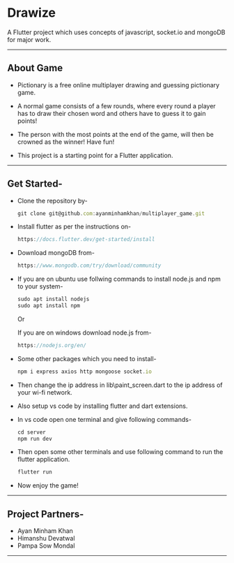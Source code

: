 # Drawize

A Flutter project which uses concepts of javascript, socket.io and mongoDB for major work.

---

## About Game

- Pictionary is a free online multiplayer drawing and guessing pictionary game.

- A normal game consists of a few rounds, where every round a player has to draw their chosen word and others have to guess it to gain points!

- The person with the most points at the end of the game, will then be crowned as the winner!
Have fun!

- This project is a starting point for a Flutter application.

---

## Get Started-

- Clone the repository by-
  ``` javascript 
  git clone git@github.com:ayanminhamkhan/multiplayer_game.git
  ```
- Install flutter as per the instructions on-
  ``` javascript 
  https://docs.flutter.dev/get-started/install
  ```
- Download mongoDB from-
  ``` javascript 
  https://www.mongodb.com/try/download/community
  ```
- If you are on ubuntu use follwing commands to install node.js and npm to your system-
  ``` javascript 
  sudo apt install nodejs
  sudo apt install npm
  ```
  Or 

  If you are on windows download node.js from-
  ``` javascript 
  https://nodejs.org/en/
  ```
- Some other packages which you need to install-
  ``` javascript 
  npm i express axios http mongoose socket.io
  ```
- Then change the ip address in lib\paint_screen.dart to the ip address of your wi-fi network.
- Also setup vs code by installing flutter and dart extensions.
- In vs code open one terminal and give following commands-
  ``` javascript 
  cd server
  npm run dev
  ```
- Then open some other terminals and use following command to run the flutter application.
  ``` javascript 
  flutter run
  ```
- Now enjoy the game!
  
---
## Project Partners-
- Ayan Minham Khan
- Himanshu Devatwal
- Pampa Sow Mondal

---


